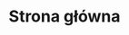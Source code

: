 ---
# GLOBAL 
layout: index
page_type: index
title: Strona główna
published: true
hide_links: false
links_visible: true

#SEO
seo_title:  Projektujemy i rozwijamy aplikacje internetowe
seo_description: |-
  Projektujemy i rozwijamy dedykowane aplikacje internetowe. Oferujemy usługi z zakresu Web Development i Product Design.

#HREFLANGS
display_hreflangs: true
hreflangs:
  -
    lang: en
    link: https://projets.io

#MENU 
top_line:
  menu_title: Strona główna
  cta_title:

#SETTINGS
show_contact_in_footer: true

# INDEX layout
header:
  main_photo: /uploads/strona-glowna-OG-image.jpg

cta_buttons:
  - name: Wyceń projekt
    link: /kontakt.html
  - name: Wyceń projekt
    link: /kontakt.html
  - name: Wyceń projekt
    link: /kontakt.html

header_slider:
  -
    name: Sklep internetowy manwoman.co
    title: <strong>+600 000 produktów</strong> i&nbsp;setki największych marek w jednym miejscu
    content: Nowoczesny portal stworzony dla miłośników mody, który gromadzi tysiące produktów i setki marek. Łatwe wyszukiwanie, przejrzysty proces zakupowy i nowoczesny design czynią serwis przyjaznym użytkownikom.
    photo: /uploads/manwoman-header-slider.png
    link: /realizacje/sklep-internetowy-manwoman-co.html
    cta: Przeczytaj o sukcesie sklepu

services_section:
  title: Projektujemy i rozwijamy aplikacje internetowe
  cta: Dowiedz się wiecej
  link: /uslugi.html
  content: Chcesz założyć sklep internetowy? Potrzebujesz użytecznej aplikacji dopasowanej do potrzeb użytkowników? A może interesuje Cię identyfikacja wizualna, która wyróżni Twój biznes na tle konkurencji? Sprawdź, jak możemy Ci pomóc.
  icon: 
  services:
    -
      title: Web development
      icon: /uploads/icon-lg-web-development.svg
      content: Projektujemy nowoczesne dedykowane aplikacje oraz sklepy internetowe. Wprowadzamy rozwiązania zgodne z najnowszymi trendami - odpowiadające na różne potrzeby biznesowe.
      pages:
        - _services/aplikacje-internetowe.md
        - _services/sklepy-internetowe.md
    -
      title: Product design
      icon: /uploads/icon-lg-product-design.svg
      content: Tworzymy projekty, które zaskakują klientów swoją skutecznością, przyciągają ich uwagę i gwarantuję wyłącznie pozytywne doświadczenia oraz praktyczne korzyści. 
      pages:
        - _services/ux-ui.md
        - _services/branding.md

testimonials_section:
  title: Opinie klientów są dla nas najważniejsze
  cta: 
  link: 
  content:
  icon: /uploads/icon-sm-reviews.svg

case_studies_section:
  title: Historie sukcesów
  cta: 
  link: 
  content:
  icon: /uploads/icon-sm-grow.svg
---